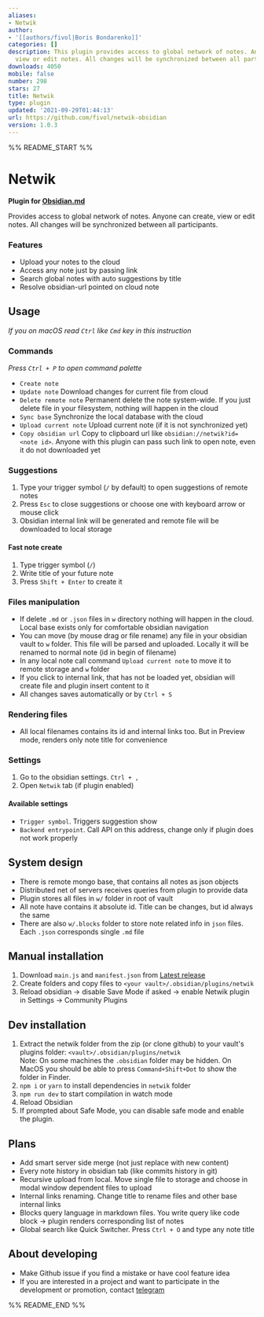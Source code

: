 ```yaml
---
aliases:
- Netwik
author:
- '[[authors/fivol|Boris Bondarenko]]'
categories: []
description: This plugin provides access to global network of notes. Anyone can create,
  view or edit notes. All changes will be synchronized between all participants
downloads: 4050
mobile: false
number: 298
stars: 27
title: Netwik
type: plugin
updated: '2021-09-29T01:44:13'
url: https://github.com/fivol/netwik-obsidian
version: 1.0.3
---
```


%% README_START %%

# Netwik
**Plugin for [Obsidian.md](https://obsidian.md)**

Provides access to global network of notes. 
Anyone can create, view or edit notes. 
All changes will be synchronized between all participants.

### Features
- Upload your notes to the cloud
- Access any note just by passing link
- Search global notes with auto suggestions by title
- Resolve obsidian-url pointed on cloud note

## Usage
*If you on macOS read `Ctrl` like `Cmd` key in this instruction*
### Commands
*Press `Ctrl + P` to open command palette*
- `Create note`
- `Update note` Download changes for current file from cloud
- `Delete remote note` Permanent delete the note system-wide. 
If you just delete file in your filesystem, nothing will happen in the cloud
- `Sync base` Synchronize the local database with the cloud
- `Upload current note` Upload current note (if it is not synchronized yet)
- `Copy obsidian url` Copy to clipboard url like `obsidian://netwik?id=<note id>`.
Anyone with this plugin can pass such link to open note, even it do not downloaded yet

### Suggestions
1. Type your trigger symbol (`/` by default) to open suggestions of remote notes
2. Press `Esc` to close suggestions or choose one with keyboard arrow or mouse click
3. Obsidian internal link will be generated and remote file will be downloaded to local storage
#### Fast note create
1. Type trigger symbol (`/`)
2. Write title of your future note
3. Press `Shift + Enter` to create it

### Files manipulation
- If delete `.md` or `.json` files in `w` directory nothing will happen in the cloud.
  Local base exists only for comfortable obsidian navigation
- You can move (by mouse drag or file rename) any file in your obsidian vault to `w` folder. 
This file will be parsed and uploaded. Locally it will be renamed to normal note (id in begin of filename)
- In any local note call command `Upload current note` to move it to remote storage and `w` folder
- If you click to internal link, that has not be loaded yet, obsidian will create file and plugin insert content to it
- All changes saves automatically or by `Ctrl + S`

### Rendering files
- All local filenames contains its id and internal links too. 
But in Preview mode, renders only note title for convenience

### Settings
1. Go to the obsidian settings. `Ctrl + ,`
2. Open `Netwik` tab (if plugin enabled)

#### Available settings
- `Trigger symbol`. Triggers suggestion show
- `Backend entrypoint`. Call API on this address, change only if plugin does not work properly

## System design
- There is remote mongo base, that contains all notes as json objects
- Distributed net of servers receives queries from plugin to provide data
- Plugin stores all files in `w/` folder in root of vault
- All note have contains it absolute id. Title can be changes, but id always the same
- There are also `w/.blocks` folder to store note related info in `json` files.
  Each `.json` corresponds single `.md` file

## Manual installation
1. Download `main.js` and `manifest.json` from [Latest release](https://github.com/fivol/netwik-obsidian/releases)
2. Create folders and copy files to `<your vault>/.obsidian/plugins/netwik`
3. Reload obsidian -> disable Save Mode if asked -> enable Netwik plugin in Settings -> Community Plugins

## Dev installation
1. Extract the netwik folder from the zip (or clone github) to your vault's plugins folder: `<vault>/.obsidian/plugins/netwik`  
   Note: On some machines the `.obsidian` folder may be hidden. On MacOS you should be able to press `Command+Shift+Dot` to show the folder in Finder.
2. `npm i` or `yarn` to install dependencies in `netwik` folder
3. `npm run dev` to start compilation in watch mode
4. Reload Obsidian
5. If prompted about Safe Mode, you can disable safe mode and enable the plugin.

## Plans
- Add smart server side merge (not just replace with new content)
- Every note history in obsidian tab (like commits history in git)
- Recursive upload from local. Move single file to storage and choose in modal window dependent files to upload
- Internal links renaming. Change title to rename files and other base internal links
- Blocks query language in markdown files.
  You write query like code block -> plugin renders corresponding list of notes
- Global search like Quick Switcher. Press `Ctrl + O` and type any note title

## About developing
- Make Github issue if you find a mistake or have cool feature idea
- If you are interested in a project and want to participate in the development or promotion, contact [telegram](https://t.me/fiobond)

%% README_END %%